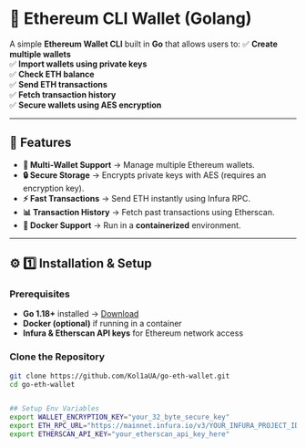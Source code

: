 # 🚀 Ethereum CLI Wallet (Golang)

A simple **Ethereum Wallet CLI** built in **Go** that allows users to:
✅ **Create multiple wallets**  
✅ **Import wallets using private keys**  
✅ **Check ETH balance**  
✅ **Send ETH transactions**  
✅ **Fetch transaction history**  
✅ **Secure wallets using AES encryption**  

---

## 📌 Features
- **🔑 Multi-Wallet Support** → Manage multiple Ethereum wallets.
- **🔒 Secure Storage** → Encrypts private keys with AES (requires an encryption key).
- **⚡ Fast Transactions** → Send ETH instantly using Infura RPC.
- **📊 Transaction History** → Fetch past transactions using Etherscan.
- **🐳 Docker Support** → Run in a **containerized** environment.

---

## ⚙️ 1️⃣ Installation & Setup
### **Prerequisites**
- **Go 1.18+** installed → [Download](https://golang.org/dl/)
- **Docker (optional)** if running in a container
- **Infura & Etherscan API keys** for Ethereum network access

### **Clone the Repository**
```sh
git clone https://github.com/Kol1aUA/go-eth-wallet.git
cd go-eth-wallet


## Setup Env Variables
export WALLET_ENCRYPTION_KEY="your_32_byte_secure_key"
export ETH_RPC_URL="https://mainnet.infura.io/v3/YOUR_INFURA_PROJECT_ID"
export ETHERSCAN_API_KEY="your_etherscan_api_key_here"

